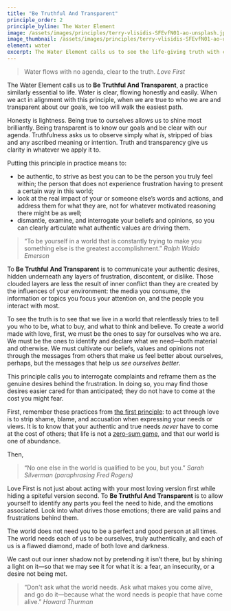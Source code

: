```yaml
---
title: "Be Truthful And Transparent"
principle_order: 2
principle_byline: The Water Element
image: /assets/images/principles/terry-vlisidis-SFEvfN01-ao-unsplash.jpg
image_thumbnail: /assets/images/principles/terry-vlisidis-SFEvfN01-ao-unsplash_thumbnail.jpg
element: water
excerpt: The Water Element calls us to see the life-giving truth with clarity and focus.
---
```


> Water flows with no agenda, clear to the truth.
<cite>Love First</cite>

The Water Element calls us to **Be Truthful And Transparent**, a practice similarly essential to life. Water is clear, flowing honestly and easily. When we act in alignment with this principle, when we are true to who we are and transparent about our goals, we too will walk the easiest path.

Honesty is lightness. Being true to ourselves allows us to shine most brilliantly. Being transparent is to know our goals and be clear with our agenda. Truthfulness asks us to observe simply what _is_, stripped of bias and any ascribed meaning or intention. Truth and transparency give us clarity in whatever we apply it to.

Putting this principle in practice means to:

- be authentic, to strive as best you can to be the person you truly feel within; the person that does not experience frustration having to present a certain way in this world;
- look at the real impact of your or someone else’s words and actions, and address them for what they are, not for whatever motivated reasoning there might be as well;
- dismantle, examine, and interrogate your beliefs and opinions, so you can clearly articulate what authentic values are driving them.

> “To be yourself in a world that is constantly trying to make you something else is the greatest accomplishment.”
<cite>Ralph Waldo Emerson</cite>

To **Be Truthful And Transparent** is to communicate your authentic desires, hidden underneath any layers of frustration, discontent, or dislike. Those clouded layers are less the result of inner conflict than they are created by the influences of your environment: the media you consume, the information or topics you focus your attention on, and the people you interact with most.

To see the truth is to see that we live in a world that relentlessly tries to tell you who to be, what to buy, and what to think and believe. To create a world made with love, first, we must be the ones to say for ourselves who we are. We must be the ones to identify and declare what we need—both material and otherwise. We must cultivate our beliefs, values and opinions not through the messages from others that make us feel better about ourselves, perhaps, but the messages that help us _see ourselves better_.

This principle calls you to interrogate complaints and reframe them as the genuine desires behind the frustration. In doing so, you may find those desires easier cared for than anticipated; they do not have to come at the cost you might fear.

First, remember these practices from <a href="/principles/love">the first principle</a>: to act through love is to strip shame, blame, and accusation when expressing your needs or views. It is to know that your authentic and true needs _never_ have to come at the cost of others; that life is not a <a href="https://en.wikipedia.org/wiki/Zero-sum_game" rel="external noopener">zero-sum game</a>, and that our world is one of abundance.

Then,

> “No one else in the world is qualified to be you, but you.”
<cite>Sarah Silverman <i>(paraphrasing Fred Rogers)</i></cite>

Love First is not just about acting with your most loving version first while hiding a spiteful version second. To **Be Truthful And Transparent** is to allow yourself to identify any parts you feel the need to hide, and the emotions associated. Look into what drives those emotions; there are valid pains and frustrations behind them.

The world does not need you to be a perfect and good person at all times. The world needs each of us to be ourselves, truly authentically, and each of us is a flawed diamond, made of both love and darkness.

We cast out our inner shadow not by pretending it isn’t there, but by shining a light on it—so that we may see it for what it is: a fear, an insecurity, or a desire not being met.



> “Don't ask what the world needs. Ask what makes you come alive, and go do it—because what the word needs is people that have come alive.”
<cite>Howard Thurman</cite>



